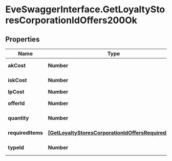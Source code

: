# EveSwaggerInterface.GetLoyaltyStoresCorporationIdOffers200Ok

## Properties
Name | Type | Description | Notes
------------ | ------------- | ------------- | -------------
**akCost** | **Number** | Analysis kredit cost | [optional] 
**iskCost** | **Number** | isk_cost integer | 
**lpCost** | **Number** | lp_cost integer | 
**offerId** | **Number** | offer_id integer | 
**quantity** | **Number** | quantity integer | 
**requiredItems** | [**[GetLoyaltyStoresCorporationIdOffersRequiredItem]**](GetLoyaltyStoresCorporationIdOffersRequiredItem.md) | required_items array | 
**typeId** | **Number** | type_id integer | 


